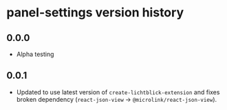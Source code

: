 # panel-settings version history

## 0.0.0

- Alpha testing

## 0.0.1

- Updated to use latest version of `create-lichtblick-extension` and fixes broken dependency (`react-json-view` -> `@microlink/react-json-view`).
